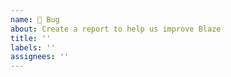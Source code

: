 ```yaml
---
name: 🐛 Bug
about: Create a report to help us improve Blaze
title: ''
labels: ''
assignees: ''
---
```

<!--
Before reporting a bug, please check for existing or closed issues first.

### This bug report should include:
- [ ] A short, but descriptive title. The title doesn't need "Blaze" in it.
- [ ] The version of Blaze showing the problem.
- [ ] The last version of Blaze where the problem did _not_ occur, if applicable.
- [ ] The operating system you're running Blaze on.
- [ ] The expected behavior.
- [ ] The actual behavior.
- [ ] A **simple** reproduction! (Must either include a minimal code example
or a link to a GitHub repository with steps to reproduce the issue on it.)

-->
